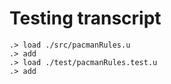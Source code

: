 # Testing transcript

```ucm
.> load ./src/pacmanRules.u
.> add
.> load ./test/pacmanRules.test.u
.> add
```
